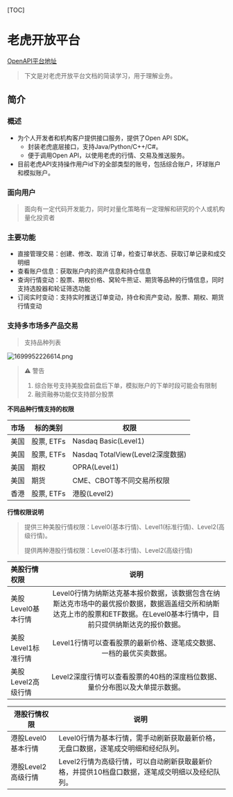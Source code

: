 [TOC]

# 老虎开放平台

[OpenAPI平台地址](https://quant.itigerup.com/openapi/zh/java/overview/introduction.html)

> 下文是对老虎开放平台文档的简读学习，用于理解业务。

## 简介

### 概述

- 为个人开发者和机构客户提供接口服务，提供了Open API SDK。
  - 封装老虎底层接口，支持Java/Python/C++/C#。
  - 便于调用Open API，以使用老虎的行情、交易及推送服务。
- 目前老虎API支持操作用户id下的全部类型的账号，包括综合账户，环球账户和模拟账户。

### 面向用户

> 面向有一定代码开发能力，同时对量化策略有一定理解和研究的个人或机构量化投资者

### 主要功能

- 直接管理交易：创建、修改、取消 订单，检查订单状态、获取订单记录和成交明细
- 查看账户信息：获取账户内的资产信息和持仓信息
- 查询行情变动：股票、期权价格、窝轮牛熊证、期货等品种的行情信息，同时支持选股器和轮证筛选功能
- 订阅实时变动：支持实时推送订单变动，持仓和资产变动，股票、期权、期货行情变动

### 支持多市场多产品交易

> 支持品种列表

![1699952226614.png](https://agefades-note.oss-cn-beijing.aliyuncs.com/1699952226614.png)

> ⚠️ 警告
>
> 1. 综合账号支持美股盘前盘后下单，模拟账户的下单时段可能会有限制
> 2. 融资融券功能仅支持部分股票

**不同品种行情支持的权限**

| 市场 | 标的类别   | 权限                             |
| ---- | ---------- | -------------------------------- |
| 美国 | 股票, ETFs | Nasdaq Basic(Level1)             |
| 美国 | 股票, ETFs | Nasdaq TotalView(Level2深度数据) |
| 美国 | 期权       | OPRA(Level1)                     |
| 美国 | 期货       | CME、CBOT等不同交易所权限        |
| 香港 | 股票, ETFs | 港股(Level2)                     |

**行情权限说明**

> 提供三种美股行情权限：Level0(基本行情)、Level1(标准行情)、Level2(高级行情)。
>
> 提供两种港股行情权限：Level0(基本行情)、Level2(高级行情)

| 美股行情权限       |                             说明                             |
| :----------------- | :----------------------------------------------------------: |
| 美股Level0基本行情 | Level0行情为纳斯达克基本报价数据，该数据包含在纳斯达克市场中的最优报价数据，数据涵盖纽交所和纳斯达克上市的股票和ETF数据。在Level0基本行情中，目前只提供纳斯达克的报价数据。 |
| 美股Level1标准行情 | Level1行情可以查看股票的最新价格、逐笔成交数据、一档的最优买卖数据。 |
| 美股Level2高级行情 | Level2深度行情可以查看股票的40档的深度档位数据、量价分布图以及大单提示数据。 |

| 港股行情权限       | 说明                                                         |
| ------------------ | ------------------------------------------------------------ |
| 港股Level0基本行情 | Level0行情为基本行情，需手动刷新获取最新价格，无盘口数据，逐笔成交明细和经纪队列。 |
| 港股Level2高级行情 | Level2行情为高级行情，可以自动刷新获取最新价格，并提供10档盘口数据，逐笔成交明细以及经纪队列。 |